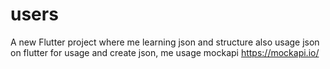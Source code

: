 # users

A new Flutter project where me learning json and structure also usage json on flutter
for usage and create json, me usage mockapi https://mockapi.io/
